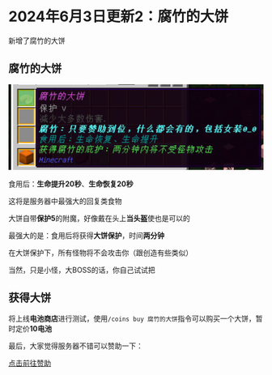 
# 2024年6月3日更新2：腐竹的大饼

新增了腐竹的大饼

## 腐竹的大饼

![腐竹的大饼](./20240603_2.webp)

食用后：**生命提升20秒**、**生命恢复20秒**

这将是服务器中最强大的回复类食物

大饼自带**保护5**的附魔，好像戴在头上**当头盔**使也是可以的

最强大的是：食用后将获得**大饼保护**，时间**两分钟**

在大饼保护下，所有怪物将不会攻击你（跟创造有些类似）

当然，只是小怪，大BOSS的话，你自己试试把

## 获得大饼

将上线**电池商店**进行测试，使用`/coins buy 腐竹的大饼`指令可以购买一个大饼，暂时定价**10电池**

最后，大家觉得服务器不错可以赞助一下：

[点击前往赞助](/support-us/)
